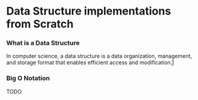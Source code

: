 # Data Structure implementations from Scratch

### What is a Data Structure
In computer science, a data structure is a data organization, management, and storage format that enables efficient access and modification.[1](https://en.wikipedia.org/wiki/Data_structure)


### Big O Notation
TODO
















